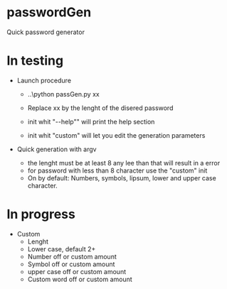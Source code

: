 # passwordGen
Quick password generator 

# In testing

- Launch procedure
    - ..\python passGen.py xx 

    - Replace xx by the lenght of the disered password
    - init whit "--help"" will print the help section
    - init whit "custom" will let you edit the generation parameters

- Quick generation with argv
    - the lenght must be at least 8 any lee than that will result in a error
    - for password with less than 8 character use the "custom" init
    - On by default: Numbers, symbols, lipsum, lower and upper case character.

# In progress

- Custom
    - Lenght
    - Lower case, default 2+
    - Number off or custom amount
    - Symbol off or custom amount
    - upper case off or custom amount
    - Custom word off or custom amount
    

